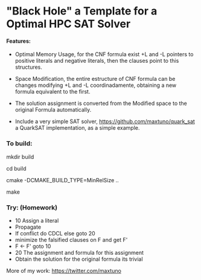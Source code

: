 # "Black Hole" a Template for a Optimal HPC SAT Solver

#### Features:

- Optimal Memory Usage, for the CNF formula exist +L and -L pointers to positive literals and negative literals, then the clauses point to this structures.

- Space Modification, the entire estructure of CNF formula can be changes modifying +L and -L coordinadamente, obtaining a new formula equivalent to the first.

- The solution assignment is converted from the Modified space to the original Formula automatically.

- Include a very simple SAT solver, https://github.com/maxtuno/quark_sat a QuarkSAT implementation, as a simple example.

### To build:

mkdir build

cd build 

cmake -DCMAKE_BUILD_TYPE=MinRelSize ..

make

### Try: (Homework)

- 10 Assign a literal
- Propagate 
- If conflict do CDCL else goto 20
- minimize the falsified clauses on F and get F' 
- F <- F' goto 10
- 20 The assignment and formula for this assignment 
- Obtain the solution for the original formula its trivial

More of my work:
https://twitter.com/maxtuno

